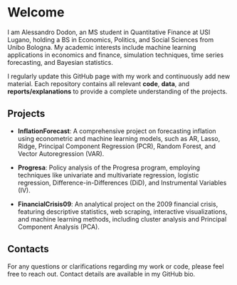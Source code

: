 # Welcome

I am Alessandro Dodon, an MS student in Quantitative Finance at USI Lugano, holding a BS in Economics, Politics, and Social Sciences from Unibo Bologna. My academic interests include machine learning applications in economics and finance, simulation techniques, time series forecasting, and Bayesian statistics.

I regularly update this GitHub page with my work and continuously add new material. Each repository contains all relevant **code**, **data**, and **reports/explanations** to provide a complete understanding of the projects.

## Projects

- **InflationForecast**: A comprehensive project on forecasting inflation using econometric and machine learning models, such as AR, Lasso, Ridge, Principal Component Regression (PCR), Random Forest, and Vector Autoregression (VAR).

- **Progresa**: Policy analysis of the Progresa program, employing techniques like univariate and multivariate regression, logistic regression, Difference-in-Differences (DiD), and Instrumental Variables (IV).

- **FinancialCrisis09**: An analytical project on the 2009 financial crisis, featuring descriptive statistics, web scraping, interactive visualizations, and machine learning methods, including cluster analysis and Principal Component Analysis (PCA).

## Contacts

For any questions or clarifications regarding my work or code, please feel free to reach out. Contact details are available in my GitHub bio.
